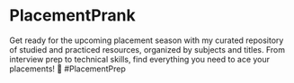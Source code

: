 # PlacementPrank
Get ready for the upcoming placement season with my curated repository of studied and practiced resources, organized by subjects and titles. From interview prep to technical skills, find everything you need to ace your placements! 🚀 #PlacementPrep
